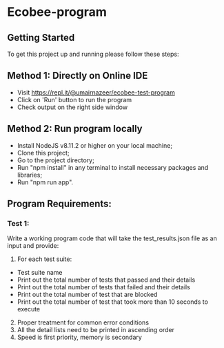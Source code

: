 # Ecobee-program

## Getting Started
To get this project up and running please follow these steps:

## Method 1: Directly on Online IDE
- Visit https://repl.it/@umairnazeer/ecobee-test-program
- Click on 'Run' button to run the program
- Check output on the right side window

## Method 2: Run program locally

- Install NodeJS v8.11.2 or higher on your local machine;
- Clone this project;
- Go to the project directory;
- Run "npm install" in any terminal to install necessary packages and libraries;
- Run "npm run app".

## Program Requirements:
### Test 1:
Write a working program code that will take the test_results.json file as an input and provide:
1. For each test suite:
* Test suite name
* Print out the total number of tests that passed and their details
* Print out the total number of tests that failed and their details
* Print out the total number of test that are blocked
* Print out the total number of test that took more than 10 seconds to execute
2. Proper treatment for common error conditions
3. All the detail lists need to be printed in ascending order
4. Speed is first priority, memory is secondary
